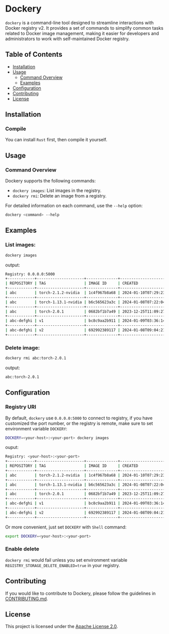# Dockery

`dockery` is a command-line tool designed to streamline interactions with Docker registry v2. It provides a set of commands to simplify common tasks related to Docker image management, making it easier for developers and administrators to work with self-maintained Docker registry.

## Table of Contents

- [Installation](#installation)
- [Usage](#usage)
  - [Command Overview](#command-overview)
  - [Examples](#examples)
- [Configuration](#configuration)
- [Contributing](#contributing)
- [License](#license)

## Installation

### Compile

You can install `Rust` first, then compile it yourself.

## Usage

### Command Overview

Dockery supports the following commands:

- `dockery images`: List images in the registry.
- `dockery rmi`: Delete an image from a registry.

For detailed information on each command, use the `--help` option:

```bash
dockery <command> --help
```

## Examples

### List images:

```bash
dockery images
```

output:
```bash
Registry: 0.0.0.0:5000
+------------+---------------------+--------------+---------------------+--------+
| REPOSITORY | TAG                 | IMAGE ID     | CREATED             | SIZE   |
+------------+---------------------+--------------+---------------------+--------+
| abc        | torch-2.1.2-nvidia  | 1c4f967b8a68 | 2024-01-10T07:29:23 | 4.46GB |
+------------+---------------------+--------------+---------------------+--------+
| abc        | torch-1.13.1-nvidia | b6c565623a3c | 2024-01-08T07:22:04 | 4.42GB |
+------------+---------------------+--------------+---------------------+--------+
| abc        | torch-2.0.1         | 0682bf1b7a49 | 2023-12-25T11:09:27 | 2.84GB |
+------------+---------------------+--------------+---------------------+--------+
| abc-defghi | v1                  | bc8c9aa2b911 | 2024-01-09T03:36:14 | 4.43GB |
+------------+---------------------+--------------+---------------------+--------+
| abc-defghi | v2                  | 692992389117 | 2024-01-08T09:04:21 | 4.43GB |
+------------+---------------------+--------------+---------------------+--------+
```

### Delete image:

```bash
dockery rmi abc:torch-2.0.1
```

output:
```bash
abc:torch-2.0.1
```

## Configuration

### Registry URI

By default, `dockery` use `0.0.0.0:5000` to connect to registry, if you have customized the port number, or the registry is remote, make sure to set environment variable `DOCKERY`:

```bash
DOCKERY=<your-host>:<your-port> dockery images
```

ouput:
```bash
Registry: <your-host>:<your-port>
+------------+---------------------+--------------+---------------------+--------+
| REPOSITORY | TAG                 | IMAGE ID     | CREATED             | SIZE   |
+------------+---------------------+--------------+---------------------+--------+
| abc        | torch-2.1.2-nvidia  | 1c4f967b8a68 | 2024-01-10T07:29:23 | 4.46GB |
+------------+---------------------+--------------+---------------------+--------+
| abc        | torch-1.13.1-nvidia | b6c565623a3c | 2024-01-08T07:22:04 | 4.42GB |
+------------+---------------------+--------------+---------------------+--------+
| abc        | torch-2.0.1         | 0682bf1b7a49 | 2023-12-25T11:09:27 | 2.84GB |
+------------+---------------------+--------------+---------------------+--------+
| abc-defghi | v1                  | bc8c9aa2b911 | 2024-01-09T03:36:14 | 4.43GB |
+------------+---------------------+--------------+---------------------+--------+
| abc-defghi | v2                  | 692992389117 | 2024-01-08T09:04:21 | 4.43GB |
+------------+---------------------+--------------+---------------------+--------+
```

Or more convenient, just set `DOCKERY` with `Shell` command:
```bash
export DOCKERY=<your-host>:<your-port>
```

### Enable delete

`dockery rmi` would fail unless you set environment variable `REGISTRY_STORAGE_DELETE_ENABLED=true` in your registry.

## Contributing

If you would like to contribute to Dockery, please follow the guidelines in [CONTRIBUTING.md](CONTRIBUTING.md).

## License

This project is licensed under the [Apache License 2.0](LICENSE).
